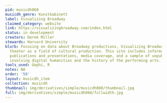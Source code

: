 ```yaml
---
pid: musicdh060
musicdh_genre: Kunstkabinett
label: Visualizing Broadway
claimed_category: website
link: https://visualizingbroadway.com/index.html
status: in development
creators: Derek Miller
stewards: Harvard University
blurb: Focusing on data about Broadway productions, Visualizing Broadway investigates
  theater as a field of cultural production. This site includes information about
  publications and presentations, media coverage, and a sample of unpublished work
  involving digital humanities and the history of the performing arts.
tools_used: Gephi, R
notes: NA
order: '59'
layout: musicdh_item
collection: musicdh
thumbnail: img/derivatives/simple/musicdh060/thumbnail.jpg
full: img/derivatives/simple/musicdh060/fullwidth.jpg
---
```

